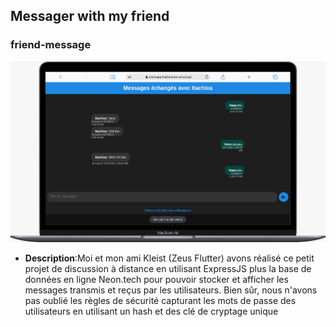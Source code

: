 ## Messager with my friend 

### friend-message
<a href="https://whatsapp-hackercode.vercel.app/" target="_blank">
    <img src="site.jpg" alt="messager screem ">
</a>

- **Description**:Moi et mon ami Kleist (Zeus Flutter) avons réalisé ce petit projet de discussion à distance en utilisant ExpressJS plus la  base de données en ligne Neon.tech pour pouvoir stocker et afficher les messages transmis et reçus par les utilisateurs. Bien sûr, nous n'avons pas oublié les règles de sécurité capturant les mots de passe des utilisateurs en utilisant un hash et des clé de cryptage  unique